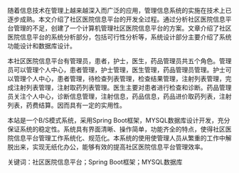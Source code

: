 随着信息技术在管理上越来越深入而广泛的应用，管理信息系统的实施在技术上已逐步成熟。本文介绍了社区医院信息平台的开发全过程。通过分析社区医院信息平台管理的不足，创建了一个计算机管理社区医院信息平台的方案。文章介绍了社区医院信息平台的系统分析部分，包括可行性分析等，系统设计部分主要介绍了系统功能设计和数据库设计。

本社区医院信息平台有管理员，患者，护士，医生，药品管理员共五个角色。管理员可以管理个人中心，患者管理，护士管理，医生管理，药品管理员管理。护士可以管理个人中心，患者管理，待检查列表管理，检查结果管理，注射列表管理，完成注射列表管理，注射取药列表管理。医生主要对患者进行检查和诊断。药品管理员关注个人中心，诊断信息管理，注射信息，药品信息，药品进价取药列表，注射列表，药费结算。因而具有一定的实用性。

本站是一个B/S模式系统，采用Spring Boot框架，MYSQL数据库设计开发，充分保证系统的稳定性。系统具有界面清晰、操作简单，功能齐全的特点，使得社区医院信息平台管理工作系统化、规范化。本系统的使用使管理人员从繁重的工作中解脱出来，实现无纸化办公，能够有效的提高社区医院信息平台管理效率。

关键词：社区医院信息平台；Spring Boot框架；MYSQL数据库
